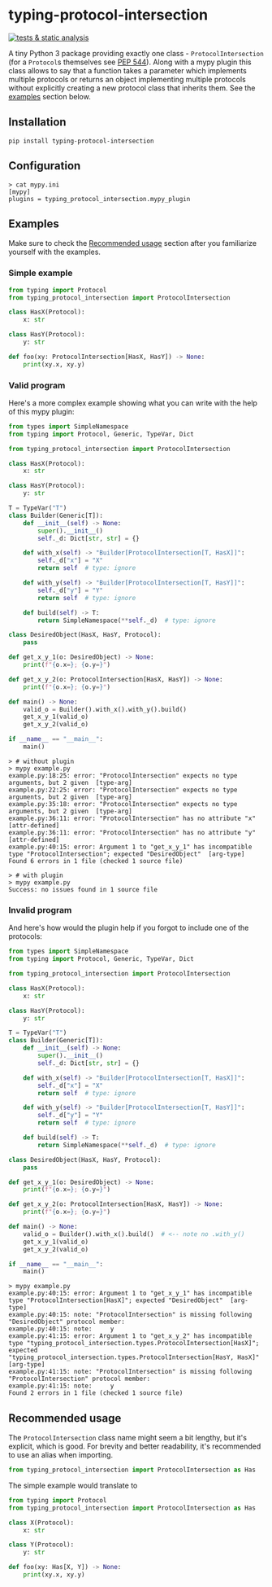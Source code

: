 # typing-protocol-intersection

[![tests & static analysis](https://github.com/klausweiss/typing-protocol-intersection/actions/workflows/ci.yml/badge.svg)](https://github.com/klausweiss/typing-protocol-intersection/actions/workflows/ci.yml)

A tiny Python 3 package providing exactly one class - `ProtocolIntersection` (for a `Protocol`s themselves see [PEP 544](https://peps.python.org/pep-0544/)).
Along with a mypy plugin this class allows to say that a function takes a parameter which implements multiple protocols 
or returns an object implementing multiple protocols without explicitly creating a new protocol class that inherits them.
See the [examples](#examples) section below.

## Installation

```shell
pip install typing-protocol-intersection 
```

## Configuration

```shell
> cat mypy.ini
[mypy]
plugins = typing_protocol_intersection.mypy_plugin
```

## Examples

Make sure to check the [Recommended usage](#recommended-usage) section after you familiarize yourself with the examples.

### Simple example

```python
from typing import Protocol
from typing_protocol_intersection import ProtocolIntersection

class HasX(Protocol):
    x: str

class HasY(Protocol):
    y: str

def foo(xy: ProtocolIntersection[HasX, HasY]) -> None:
    print(xy.x, xy.y)
```

### Valid program

Here's a more complex example showing what you can write with the help of this mypy plugin:

```python
from types import SimpleNamespace
from typing import Protocol, Generic, TypeVar, Dict

from typing_protocol_intersection import ProtocolIntersection

class HasX(Protocol):
    x: str

class HasY(Protocol):
    y: str

T = TypeVar("T")
class Builder(Generic[T]):
    def __init__(self) -> None:
        super().__init__()
        self._d: Dict[str, str] = {}

    def with_x(self) -> "Builder[ProtocolIntersection[T, HasX]]":
        self._d["x"] = "X"
        return self  # type: ignore

    def with_y(self) -> "Builder[ProtocolIntersection[T, HasY]]":
        self._d["y"] = "Y"
        return self  # type: ignore

    def build(self) -> T:
        return SimpleNamespace(**self._d)  # type: ignore

class DesiredObject(HasX, HasY, Protocol):
    pass

def get_x_y_1(o: DesiredObject) -> None:
    print(f"{o.x=}; {o.y=}")

def get_x_y_2(o: ProtocolIntersection[HasX, HasY]) -> None:
    print(f"{o.x=}; {o.y=}")

def main() -> None:
    valid_o = Builder().with_x().with_y().build()
    get_x_y_1(valid_o)
    get_x_y_2(valid_o)

if __name__ == "__main__":
    main()
```

```shell
> # without plugin
> mypy example.py
example.py:18:25: error: "ProtocolIntersection" expects no type arguments, but 2 given  [type-arg]
example.py:22:25: error: "ProtocolIntersection" expects no type arguments, but 2 given  [type-arg]
example.py:35:18: error: "ProtocolIntersection" expects no type arguments, but 2 given  [type-arg]
example.py:36:11: error: "ProtocolIntersection" has no attribute "x"  [attr-defined]
example.py:36:11: error: "ProtocolIntersection" has no attribute "y"  [attr-defined]
example.py:40:15: error: Argument 1 to "get_x_y_1" has incompatible type "ProtocolIntersection"; expected "DesiredObject"  [arg-type]
Found 6 errors in 1 file (checked 1 source file)

> # with plugin
> mypy example.py
Success: no issues found in 1 source file
```

### Invalid program

And here's how would the plugin help if you forgot to include one of the protocols:

```python
from types import SimpleNamespace
from typing import Protocol, Generic, TypeVar, Dict

from typing_protocol_intersection import ProtocolIntersection

class HasX(Protocol):
    x: str

class HasY(Protocol):
    y: str

T = TypeVar("T")
class Builder(Generic[T]):
    def __init__(self) -> None:
        super().__init__()
        self._d: Dict[str, str] = {}

    def with_x(self) -> "Builder[ProtocolIntersection[T, HasX]]":
        self._d["x"] = "X"
        return self  # type: ignore

    def with_y(self) -> "Builder[ProtocolIntersection[T, HasY]]":
        self._d["y"] = "Y"
        return self  # type: ignore

    def build(self) -> T:
        return SimpleNamespace(**self._d)  # type: ignore

class DesiredObject(HasX, HasY, Protocol):
    pass

def get_x_y_1(o: DesiredObject) -> None:
    print(f"{o.x=}; {o.y=}")

def get_x_y_2(o: ProtocolIntersection[HasX, HasY]) -> None:
    print(f"{o.x=}; {o.y=}")

def main() -> None:
    valid_o = Builder().with_x().build()  # <-- note no .with_y()
    get_x_y_1(valid_o)
    get_x_y_2(valid_o)

if __name__ == "__main__":
    main()
```

```shell
> mypy example.py
example.py:40:15: error: Argument 1 to "get_x_y_1" has incompatible type "ProtocolIntersection[HasX]"; expected "DesiredObject"  [arg-type]
example.py:40:15: note: "ProtocolIntersection" is missing following "DesiredObject" protocol member:
example.py:40:15: note:     y
example.py:41:15: error: Argument 1 to "get_x_y_2" has incompatible type "typing_protocol_intersection.types.ProtocolIntersection[HasX]"; expected "typing_protocol_intersection.types.ProtocolIntersection[HasY, HasX]"  [arg-type]
example.py:41:15: note: "ProtocolIntersection" is missing following "ProtocolIntersection" protocol member:
example.py:41:15: note:     y
Found 2 errors in 1 file (checked 1 source file)
```

## Recommended usage

The `ProtocolIntersection` class name might seem a bit lengthy, but it's explicit, which is good.
For brevity and better readability, it's recommended to use an alias when importing. 

```python
from typing_protocol_intersection import ProtocolIntersection as Has
```

The simple example would translate to

```python
from typing import Protocol
from typing_protocol_intersection import ProtocolIntersection as Has

class X(Protocol):
    x: str

class Y(Protocol):
    y: str

def foo(xy: Has[X, Y]) -> None:
    print(xy.x, xy.y)
```
